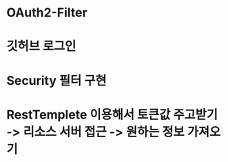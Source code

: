 # OAuth2-Filter
# 깃허브 로그인
# Security 필터 구현 
# RestTemplete 이용해서 토큰값 주고받기 -> 리소스 서버 접근 -> 원하는 정보 가져오기
